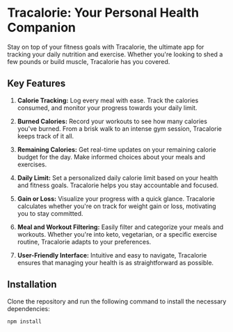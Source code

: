 ﻿# Tracalorie: Your Personal Health Companion

Stay on top of your fitness goals with Tracalorie, the ultimate app for tracking your daily nutrition and exercise. Whether you're looking to shed a few pounds or build muscle, Tracalorie has you covered.

## Key Features

1. **Calorie Tracking:** Log every meal with ease. Track the calories consumed, and monitor your progress towards your daily limit.

2. **Burned Calories:** Record your workouts to see how many calories you've burned. From a brisk walk to an intense gym session, Tracalorie keeps track of it all.

3. **Remaining Calories:** Get real-time updates on your remaining calorie budget for the day. Make informed choices about your meals and exercises.

4. **Daily Limit:** Set a personalized daily calorie limit based on your health and fitness goals. Tracalorie helps you stay accountable and focused.

5. **Gain or Loss:** Visualize your progress with a quick glance. Tracalorie calculates whether you're on track for weight gain or loss, motivating you to stay committed.

6. **Meal and Workout Filtering:** Easily filter and categorize your meals and workouts. Whether you're into keto, vegetarian, or a specific exercise routine, Tracalorie adapts to your preferences.

7. **User-Friendly Interface:** Intuitive and easy to navigate, Tracalorie ensures that managing your health is as straightforward as possible.

## Installation

Clone the repository and run the following command to install the necessary dependencies:

```bash
npm install
